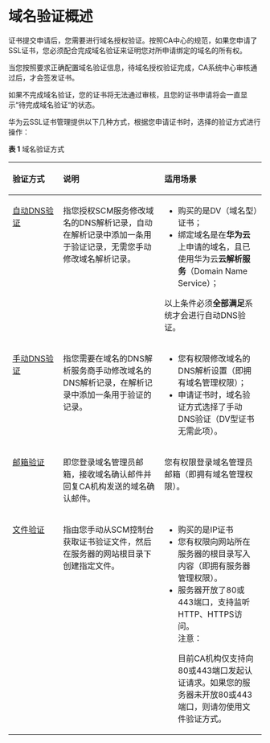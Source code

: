 # 域名验证概述<a name="ccm_01_0103"></a>

证书提交申请后，您需要进行域名授权验证。按照CA中心的规范，如果您申请了SSL证书，您必须配合完成域名验证来证明您对所申请绑定的域名的所有权。

当您按照要求正确配置域名验证信息，待域名授权验证完成，CA系统中心审核通过后，才会签发证书。

如果不完成域名验证，您的证书将无法通过审核，且您的证书申请将会一直显示“待完成域名验证“的状态。

华为云SSL证书管理提供以下几种方式，根据您申请证书时，选择的验证方式进行操作：

**表 1**  域名验证方式

<a name="zh-cn_topic_0000001124518813_table16939352541"></a>
<table><thead align="left"><tr id="zh-cn_topic_0000001124518813_row9939757547"><th class="cellrowborder" valign="top" width="20%" id="mcps1.2.4.1.1"><p id="zh-cn_topic_0000001124518813_p139391855548"><a name="zh-cn_topic_0000001124518813_p139391855548"></a><a name="zh-cn_topic_0000001124518813_p139391855548"></a>验证方式</p>
</th>
<th class="cellrowborder" valign="top" width="40%" id="mcps1.2.4.1.2"><p id="zh-cn_topic_0000001124518813_p59391051543"><a name="zh-cn_topic_0000001124518813_p59391051543"></a><a name="zh-cn_topic_0000001124518813_p59391051543"></a>说明</p>
</th>
<th class="cellrowborder" valign="top" width="40%" id="mcps1.2.4.1.3"><p id="p1776713216114"><a name="p1776713216114"></a><a name="p1776713216114"></a>适用场景</p>
</th>
</tr>
</thead>
<tbody><tr id="zh-cn_topic_0000001124518813_row169390555413"><td class="cellrowborder" valign="top" width="20%" headers="mcps1.2.4.1.1 "><p id="zh-cn_topic_0000001124518813_p4939552544"><a name="zh-cn_topic_0000001124518813_p4939552544"></a><a name="zh-cn_topic_0000001124518813_p4939552544"></a><a href="方式一-自动DNS验证（DV证书）.md">自动DNS验证</a></p>
</td>
<td class="cellrowborder" valign="top" width="40%" headers="mcps1.2.4.1.2 "><p id="zh-cn_topic_0000001124518813_p7647637185612"><a name="zh-cn_topic_0000001124518813_p7647637185612"></a><a name="zh-cn_topic_0000001124518813_p7647637185612"></a>指您授权SCM服务修改域名的DNS解析记录，自动在解析记录中添加一条用于验证记录，无需您手动修改域名解析记录。</p>
</td>
<td class="cellrowborder" valign="top" width="40%" headers="mcps1.2.4.1.3 "><a name="zh-cn_topic_0000001215201973_ul415871591417"></a><a name="zh-cn_topic_0000001215201973_ul415871591417"></a><ul id="zh-cn_topic_0000001215201973_ul415871591417"><li>购买的是DV（域名型）证书；</li><li>绑定域名是在<strong id="b206810353164"><a name="b206810353164"></a><a name="b206810353164"></a>华为云</strong>上申请的域名，且已使用华为云<strong id="b17905205213166"><a name="b17905205213166"></a><a name="b17905205213166"></a>云解析服务</strong>（Domain Name Service）；</li></ul>
<p id="p2684622111711"><a name="p2684622111711"></a><a name="p2684622111711"></a>以上条件必须<strong id="zh-cn_topic_0000001215201973_b256711913149"><a name="zh-cn_topic_0000001215201973_b256711913149"></a><a name="zh-cn_topic_0000001215201973_b256711913149"></a>全部满足</strong>系统才会进行自动DNS验证。</p>
</td>
</tr>
<tr id="zh-cn_topic_0000001124518813_row99394512541"><td class="cellrowborder" valign="top" width="20%" headers="mcps1.2.4.1.1 "><p id="zh-cn_topic_0000001124518813_p109391655548"><a name="zh-cn_topic_0000001124518813_p109391655548"></a><a name="zh-cn_topic_0000001124518813_p109391655548"></a><a href="方式二-手动DNS验证.md">手动DNS验证</a></p>
</td>
<td class="cellrowborder" valign="top" width="40%" headers="mcps1.2.4.1.2 "><p id="zh-cn_topic_0000001124518813_p0549515135711"><a name="zh-cn_topic_0000001124518813_p0549515135711"></a><a name="zh-cn_topic_0000001124518813_p0549515135711"></a>指您需要在域名的DNS解析服务商手动修改域名的DNS解析记录，在解析记录中添加一条用于验证的记录。</p>
</td>
<td class="cellrowborder" valign="top" width="40%" headers="mcps1.2.4.1.3 "><a name="ul1652716481820"></a><a name="ul1652716481820"></a><ul id="ul1652716481820"><li>您有权限修改域名的DNS解析设置（即拥有域名管理权限）；</li><li>申请证书时，域名验证方式选择了手动DNS验证（DV型证书无需此项）。</li></ul>
</td>
</tr>
<tr id="row1573420191875"><td class="cellrowborder" valign="top" width="20%" headers="mcps1.2.4.1.1 "><p id="p19887172410712"><a name="p19887172410712"></a><a name="p19887172410712"></a><a href="方式四-邮箱验证.md">邮箱验证</a></p>
</td>
<td class="cellrowborder" valign="top" width="40%" headers="mcps1.2.4.1.2 "><p id="p9887124175"><a name="p9887124175"></a><a name="p9887124175"></a>即您登录域名管理员邮箱，接收域名确认邮件并回复CA机构发送的域名确认邮件。</p>
</td>
<td class="cellrowborder" valign="top" width="40%" headers="mcps1.2.4.1.3 "><p id="p14759132091518"><a name="p14759132091518"></a><a name="p14759132091518"></a>您有权限登录域名管理员邮箱（即拥有域名管理权限）。</p>
</td>
</tr>
<tr id="zh-cn_topic_0000001124518813_row593916555411"><td class="cellrowborder" valign="top" width="20%" headers="mcps1.2.4.1.1 "><p id="zh-cn_topic_0000001124518813_p15939145195419"><a name="zh-cn_topic_0000001124518813_p15939145195419"></a><a name="zh-cn_topic_0000001124518813_p15939145195419"></a><a href="方式三-文件验证（IP证书）.md">文件验证</a></p>
</td>
<td class="cellrowborder" valign="top" width="40%" headers="mcps1.2.4.1.2 "><p id="zh-cn_topic_0000001124518813_p597624318218"><a name="zh-cn_topic_0000001124518813_p597624318218"></a><a name="zh-cn_topic_0000001124518813_p597624318218"></a>指由您手动从SCM控制台获取证书验证文件，然后在服务器的网站根目录下创建指定文件。</p>
</td>
<td class="cellrowborder" valign="top" width="40%" headers="mcps1.2.4.1.3 "><a name="zh-cn_topic_0000001124518813_ul12566182618419"></a><a name="zh-cn_topic_0000001124518813_ul12566182618419"></a><ul id="zh-cn_topic_0000001124518813_ul12566182618419"><li>购买的是IP证书</li><li>您有权限向网站所在服务器的根目录写入内容（即拥有服务器管理权限）。</li><li>服务器开放了80或443端口，支持监听HTTP、HTTPS访问。<div class="caution" id="zh-cn_topic_0000001124518813_note109971332055"><a name="zh-cn_topic_0000001124518813_note109971332055"></a><a name="zh-cn_topic_0000001124518813_note109971332055"></a><span class="cautiontitle"> 注意： </span><div class="cautionbody"><p id="zh-cn_topic_0000001124518813_p1999718333516"><a name="zh-cn_topic_0000001124518813_p1999718333516"></a><a name="zh-cn_topic_0000001124518813_p1999718333516"></a>目前CA机构仅支持向80或443端口发起认证请求。如果您的服务器未开放80或443端口，则请勿使用文件验证方式。</p>
</div></div>
</li></ul>
</td>
</tr>
</tbody>
</table>

